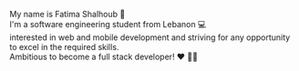  My name is Fatima Shalhoub 🧕 <br/>
 I'm a software engineering student from Lebanon :computer: </br>
 interested in web and mobile development and striving for any opportunity to excel in the required skills. <br/>
 Ambitious to become a full stack developer! ❤️ 👩‍💻 </br>
